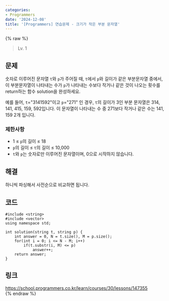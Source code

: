 ```yaml
---
categories:
- Programmers
date: '2024-12-08'
title: '[Programmers] 연습문제 - 크기가 작은 부분 문자열'
---
```


{% raw %}
> Lv. 1<br>

## 문제
숫자로 이루어진 문자열  `t`와  `p`가 주어질 때,  `t`에서  `p`와 길이가 같은 부분문자열 중에서, 이 부분문자열이 나타내는 수가  `p`가 나타내는 수보다 작거나 같은 것이 나오는 횟수를 return하는 함수 solution을 완성하세요.

예를 들어,  `t`="3141592"이고  `p`="271" 인 경우,  `t`의 길이가 3인 부분 문자열은 314, 141, 415, 159, 592입니다. 이 문자열이 나타내는 수 중 271보다 작거나 같은 수는 141, 159 2개 입니다.

### 제한사항
-   1 ≤  `p`의 길이 ≤ 18
-   `p`의 길이 ≤  `t`의 길이 ≤ 10,000
-   `t`와  `p`는 숫자로만 이루어진 문자열이며, 0으로 시작하지 않습니다.

## 해결
하니씩 파싱해서 사전순으로 비교하면 됩니다.

## 코드
```
#include <string>
#include <vector>
using namespace std;

int solution(string t, string p) {
    int answer = 0, N = t.size(), M = p.size();
    for(int i = 0; i <= N - M; i++)
        if(t.substr(i, M) <= p)
            answer++;
    return answer;
}
```

## 링크
https://school.programmers.co.kr/learn/courses/30/lessons/147355<br>
{% endraw %}
